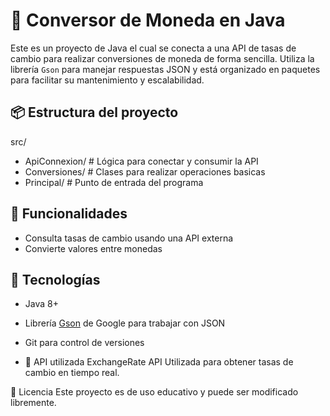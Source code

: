 # 💱 Conversor de Moneda en Java

Este es un proyecto de Java el cual se conecta a una API de tasas de cambio para realizar conversiones de moneda de forma sencilla. Utiliza la librería `Gson` para manejar respuestas JSON y está organizado en paquetes para facilitar su mantenimiento y escalabilidad.

## 📦 Estructura del proyecto
src/
 - ApiConnexion/ # Lógica para conectar y consumir la API
 - Conversiones/ # Clases para realizar operaciones basicas
 - Principal/ # Punto de entrada del programa

## 🚀 Funcionalidades

- Consulta tasas de cambio usando una API externa
- Convierte valores entre monedas

## 🧰 Tecnologías

- Java 8+
- Librería [Gson](https://github.com/google/gson) de Google para trabajar con JSON
- Git para control de versiones

- 🔗 API utilizada
ExchangeRate API
Utilizada para obtener tasas de cambio en tiempo real.

📄 Licencia
Este proyecto es de uso educativo y puede ser modificado libremente.

